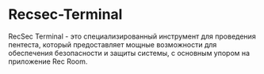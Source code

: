 # Recsec-Terminal
 RecSec Terminal - это специализированный инструмент для проведения пентеста, который предоставляет мощные возможности для обеспечения безопасности и защиты системы, с основным упором на приложение Rec Room.
